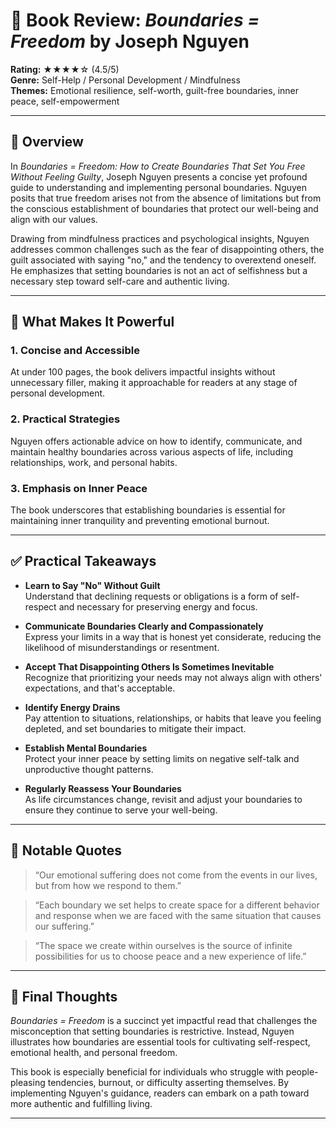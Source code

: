 
# 📘 Book Review: *Boundaries = Freedom* by Joseph Nguyen

**Rating:** ★★★★☆ (4.5/5)  
**Genre:** Self-Help / Personal Development / Mindfulness  
**Themes:** Emotional resilience, self-worth, guilt-free boundaries, inner peace, self-empowerment

---

## 📝 Overview

In *Boundaries = Freedom: How to Create Boundaries That Set You Free Without Feeling Guilty*, Joseph Nguyen presents a concise yet profound guide to understanding and implementing personal boundaries. Nguyen posits that true freedom arises not from the absence of limitations but from the conscious establishment of boundaries that protect our well-being and align with our values.

Drawing from mindfulness practices and psychological insights, Nguyen addresses common challenges such as the fear of disappointing others, the guilt associated with saying "no," and the tendency to overextend oneself. He emphasizes that setting boundaries is not an act of selfishness but a necessary step toward self-care and authentic living.

---

## 🌟 What Makes It Powerful

### 1. Concise and Accessible  
At under 100 pages, the book delivers impactful insights without unnecessary filler, making it approachable for readers at any stage of personal development.

### 2. Practical Strategies  
Nguyen offers actionable advice on how to identify, communicate, and maintain healthy boundaries across various aspects of life, including relationships, work, and personal habits.

### 3. Emphasis on Inner Peace  
The book underscores that establishing boundaries is essential for maintaining inner tranquility and preventing emotional burnout.

---

## ✅ Practical Takeaways

- **Learn to Say "No" Without Guilt**  
  Understand that declining requests or obligations is a form of self-respect and necessary for preserving energy and focus.

- **Communicate Boundaries Clearly and Compassionately**  
  Express your limits in a way that is honest yet considerate, reducing the likelihood of misunderstandings or resentment.

- **Accept That Disappointing Others Is Sometimes Inevitable**  
  Recognize that prioritizing your needs may not always align with others' expectations, and that's acceptable.

- **Identify Energy Drains**  
  Pay attention to situations, relationships, or habits that leave you feeling depleted, and set boundaries to mitigate their impact.

- **Establish Mental Boundaries**  
  Protect your inner peace by setting limits on negative self-talk and unproductive thought patterns.

- **Regularly Reassess Your Boundaries**  
  As life circumstances change, revisit and adjust your boundaries to ensure they continue to serve your well-being.

---

## 💬 Notable Quotes

> “Our emotional suffering does not come from the events in our lives, but from how we respond to them.”

> “Each boundary we set helps to create space for a different behavior and response when we are faced with the same situation that causes our suffering.”

> “The space we create within ourselves is the source of infinite possibilities for us to choose peace and a new experience of life.”

---

## 🧠 Final Thoughts

*Boundaries = Freedom* is a succinct yet impactful read that challenges the misconception that setting boundaries is restrictive. Instead, Nguyen illustrates how boundaries are essential tools for cultivating self-respect, emotional health, and personal freedom.

This book is especially beneficial for individuals who struggle with people-pleasing tendencies, burnout, or difficulty asserting themselves. By implementing Nguyen's guidance, readers can embark on a path toward more authentic and fulfilling living.

---
